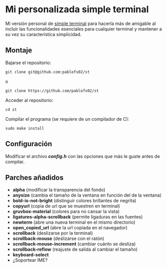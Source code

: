 # Mi personalizada simple terminal
Mi versión personal de [simple terminal](https://st.suckless.org/) para hacerla más de amigable al incluir las funcionalidades esenciales para cualquier terminal y mantener a su vez su característica simplicidad.

## Montaje
Bajarse el repositorio:

`git clone git@github.com:pablofs02/st`

o

`git clone https://github.com/pablofs02/st`

Acceder al repositorio:

`cd st`

Compilar el programa (se requiere de un compilador de C):

`sudo make install`

## Configuración
Modificar el archivo ***config.h*** con las opciones que más le guste antes de compilar.

## Parches añadidos
- **alpha**                       (modificar la transparencia del fondo)
- **anysize**                     (cambia el tamaño de la ventana en función del de la ventana)
- **bold-is-not-bright**          (distinguir colores brillantes de negrita)
- **copyurl**                     (copia de url que se muestren en terminal)
- **gruvbox-material**            (colores para no cansar la vista)
- **ligatures-alpha-scrollback**  (permite ligaduras en las fuentes)
- **newterm**                     (abre una nueva terminal en el mismo directorio)
- **open_copied_url**             (abre la url copiada en el navegador)
- **scrollback**                  (deslizarse por la terminal)
- **scrollback-mouse**            (deslizarse con el ratón)
- **scrollback-mouse-increment**  (cambiar cuánto se desliza)
- **scrollback-reflow**           (reajuste de salida al cambiar el tamaño)
- **keyboard-select**
- ¿Soportear IME?
